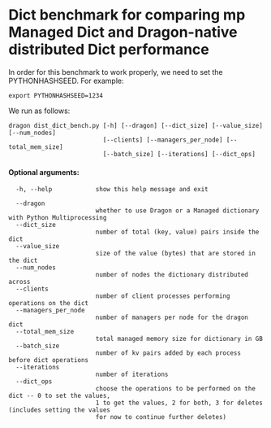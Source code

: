 # Dict benchmark for comparing mp Managed Dict and Dragon-native distributed Dict performance

In order for this benchmark to work properly, we need to set the PYTHONHASHSEED. For example:

```
export PYTHONHASHSEED=1234
```


We run as follows:
```
dragon dist_dict_bench.py [-h] [--dragon] [--dict_size] [--value_size] [--num_nodes]
                          [--clients] [--managers_per_node] [--total_mem_size]
                          [--batch_size] [--iterations] [--dict_ops]
```


#### Optional arguments:
```
  -h, --help            show this help message and exit
  
  --dragon
                        whether to use Dragon or a Managed dictionary with Python Multiprocessing
  --dict_size
                        number of total (key, value) pairs inside the dict
  --value_size
                        size of the value (bytes) that are stored in the dict
  --num_nodes
                        number of nodes the dictionary distributed across
  --clients
                        number of client processes performing operations on the dict
  --managers_per_node
                        number of managers per node for the dragon dict
  --total_mem_size
                        total managed memory size for dictionary in GB
  --batch_size
                        number of kv pairs added by each process before dict operations
  --iterations
                        number of iterations
  --dict_ops
                        choose the operations to be performed on the dict -- 0 to set the values,
                        1 to get the values, 2 for both, 3 for deletes (includes setting the values
                        for now to continue further deletes)
```
